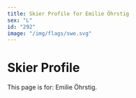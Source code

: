 ```yaml
---
title: Skier Profile for Emilie Öhrstig
sex: "L"
id: "292"
image: "/img/flags/swe.svg" 
---
```


# Skier Profile

This page is for: Emilie Öhrstig.
    